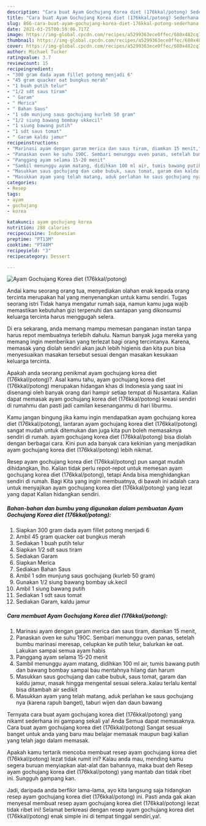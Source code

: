 ```yaml
---
description: "Cara buat Ayam Gochujang Korea diet (176kkal/potong) Sederhana Untuk Jualan"
title: "Cara buat Ayam Gochujang Korea diet (176kkal/potong) Sederhana Untuk Jualan"
slug: 866-cara-buat-ayam-gochujang-korea-diet-176kkal-potong-sederhana-untuk-jualan
date: 2021-03-25T00:59:06.717Z
image: https://img-global.cpcdn.com/recipes/a5299363ece0ffec/680x482cq70/ayam-gochujang-korea-diet-176kkalpotong-foto-resep-utama.jpg
thumbnail: https://img-global.cpcdn.com/recipes/a5299363ece0ffec/680x482cq70/ayam-gochujang-korea-diet-176kkalpotong-foto-resep-utama.jpg
cover: https://img-global.cpcdn.com/recipes/a5299363ece0ffec/680x482cq70/ayam-gochujang-korea-diet-176kkalpotong-foto-resep-utama.jpg
author: Michael Tucker
ratingvalue: 3.7
reviewcount: 15
recipeingredient:
- "300 gram dada ayam fillet potong menjadi 6"
- "45 gram quacker oat bungkus merah"
- "1 buah putih telur"
- "1/2 sdt saus tiram"
- " Garam"
- " Merica"
- " Bahan Saus"
- "1 sdm munjung saus gochujang kurleb 50 gram"
- "1/2 siung bawang bombay ukkecil"
- "1 siung bawang putih"
- "1 sdt saus tomat"
- " Garam kaldu jamur"
recipeinstructions:
- "Marinasi ayam dengan garam merica dan saus tiram, diamkan 15 menit,"
- "Panaskan oven ke suhu 190C. Sembari menunggu oven panas, setelah bumbu marinasi meresap, celupkan ke putih telur, balurkan ke oat. Lakukan sampai semua ayam habis"
- "Panggang ayam selama 15-20 menit"
- "Sambil menunggu ayam matang, didihkan 100 ml air, tumis bawang putih dan bawang bombay sampai bau mentahnya hilang dan harum"
- "Masukkan saus gochujang dan cabe bubuk, saus tomat, garam dan kaldu jamur, masak hingga mengental sesuai selera..kalau terlalu kental bisa ditambah air sedikit"
- "Masukkan ayam yang telah matang, aduk perlahan ke saus gochujang nya (karena rapuh banget), taburi wijen dan daun bawang"
categories:
- Resep
tags:
- ayam
- gochujang
- korea

katakunci: ayam gochujang korea 
nutrition: 288 calories
recipecuisine: Indonesian
preptime: "PT13M"
cooktime: "PT48M"
recipeyield: "3"
recipecategory: Dessert

---
```



![Ayam Gochujang Korea diet (176kkal/potong)](https://img-global.cpcdn.com/recipes/a5299363ece0ffec/680x482cq70/ayam-gochujang-korea-diet-176kkalpotong-foto-resep-utama.jpg)

Andai kamu seorang orang tua, menyediakan olahan enak kepada orang tercinta merupakan hal yang menyenangkan untuk kamu sendiri. Tugas seorang istri Tidak hanya mengatur rumah saja, namun kamu juga wajib memastikan kebutuhan gizi terpenuhi dan santapan yang dikonsumsi keluarga tercinta harus menggugah selera.

Di era  sekarang, anda memang mampu memesan panganan instan tanpa harus repot membuatnya terlebih dahulu. Namun banyak juga mereka yang memang ingin memberikan yang terlezat bagi orang tercintanya. Karena, memasak yang diolah sendiri akan jauh lebih higienis dan kita pun bisa menyesuaikan masakan tersebut sesuai dengan masakan kesukaan keluarga tercinta. 



Apakah anda seorang penikmat ayam gochujang korea diet (176kkal/potong)?. Asal kamu tahu, ayam gochujang korea diet (176kkal/potong) merupakan hidangan khas di Indonesia yang saat ini disenangi oleh banyak orang dari hampir setiap tempat di Nusantara. Kalian dapat memasak ayam gochujang korea diet (176kkal/potong) kreasi sendiri di rumahmu dan pasti jadi camilan kesenanganmu di hari liburmu.

Kamu jangan bingung jika kamu ingin mendapatkan ayam gochujang korea diet (176kkal/potong), lantaran ayam gochujang korea diet (176kkal/potong) sangat mudah untuk ditemukan dan juga kita pun boleh memasaknya sendiri di rumah. ayam gochujang korea diet (176kkal/potong) bisa diolah dengan berbagai cara. Kini pun ada banyak cara kekinian yang menjadikan ayam gochujang korea diet (176kkal/potong) lebih nikmat.

Resep ayam gochujang korea diet (176kkal/potong) pun sangat mudah dihidangkan, lho. Kalian tidak perlu repot-repot untuk memesan ayam gochujang korea diet (176kkal/potong), tetapi Anda bisa menghidangkan sendiri di rumah. Bagi Kita yang ingin membuatnya, di bawah ini adalah cara untuk menyajikan ayam gochujang korea diet (176kkal/potong) yang lezat yang dapat Kalian hidangkan sendiri.

<!--inarticleads1-->

##### Bahan-bahan dan bumbu yang digunakan dalam pembuatan Ayam Gochujang Korea diet (176kkal/potong):

1. Siapkan 300 gram dada ayam fillet potong menjadi 6
1. Ambil 45 gram quacker oat bungkus merah
1. Sediakan 1 buah putih telur
1. Siapkan 1/2 sdt saus tiram
1. Sediakan  Garam
1. Siapkan  Merica
1. Sediakan  Bahan Saus
1. Ambil 1 sdm munjung saus gochujang (kurleb 50 gram)
1. Gunakan 1/2 siung bawang bombay uk.kecil
1. Ambil 1 siung bawang putih
1. Sediakan 1 sdt saus tomat
1. Sediakan  Garam, kaldu jamur




<!--inarticleads2-->

##### Cara membuat Ayam Gochujang Korea diet (176kkal/potong):

1. Marinasi ayam dengan garam merica dan saus tiram, diamkan 15 menit,
1. Panaskan oven ke suhu 190C. Sembari menunggu oven panas, setelah bumbu marinasi meresap, celupkan ke putih telur, balurkan ke oat. Lakukan sampai semua ayam habis
1. Panggang ayam selama 15-20 menit
1. Sambil menunggu ayam matang, didihkan 100 ml air, tumis bawang putih dan bawang bombay sampai bau mentahnya hilang dan harum
1. Masukkan saus gochujang dan cabe bubuk, saus tomat, garam dan kaldu jamur, masak hingga mengental sesuai selera..kalau terlalu kental bisa ditambah air sedikit
1. Masukkan ayam yang telah matang, aduk perlahan ke saus gochujang nya (karena rapuh banget), taburi wijen dan daun bawang




Ternyata cara buat ayam gochujang korea diet (176kkal/potong) yang nikamt sederhana ini gampang sekali ya! Anda Semua dapat memasaknya. Cara buat ayam gochujang korea diet (176kkal/potong) Sangat sesuai banget untuk anda yang baru mau belajar memasak maupun bagi kalian yang telah jago dalam memasak.

Apakah kamu tertarik mencoba membuat resep ayam gochujang korea diet (176kkal/potong) lezat tidak rumit ini? Kalau anda mau, mending kamu segera buruan menyiapkan alat-alat dan bahannya, maka buat deh Resep ayam gochujang korea diet (176kkal/potong) yang mantab dan tidak ribet ini. Sungguh gampang kan. 

Jadi, daripada anda berfikir lama-lama, ayo kita langsung saja hidangkan resep ayam gochujang korea diet (176kkal/potong) ini. Pasti anda gak akan menyesal membuat resep ayam gochujang korea diet (176kkal/potong) lezat tidak ribet ini! Selamat berkreasi dengan resep ayam gochujang korea diet (176kkal/potong) enak simple ini di tempat tinggal sendiri,ya!.

